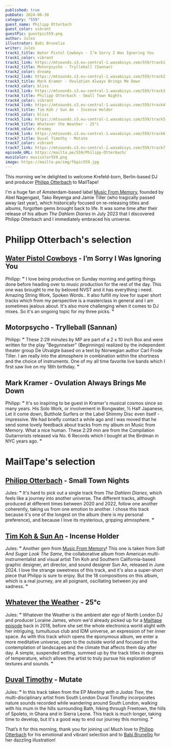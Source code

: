 ```yaml
---
published: true
pubDate: 2024-06-30
category: "559"
guest_name: Philipp Otterbach
guest_color: vibrant
guestPic: guestpic559.png
author: Jules
illustrator: Babi Brunelio
writer: Jules
track1_title: Water Pistol Cowboys - I’m Sorry I Was Ignoring You
track1_color: vibrant
track1_link: https://mtsounds.s3.eu-central-1.wasabisys.com/559/track1.mp3
track2_title: Motorpsycho - Trylleball (Sannan)
track2_color: dreamy
track2_link: https://mtsounds.s3.eu-central-1.wasabisys.com/559/track2.mp3
track3_title: Mark Kramer - Ovulation Always Brings Me Down
track3_color: bliss
track3_link: https://mtsounds.s3.eu-central-1.wasabisys.com/559/track3.mp3
track4_title: Philipp Otterbach - Small Town Nights
track4_color: vibrant
track4_link: https://mtsounds.s3.eu-central-1.wasabisys.com/559/track4.mp3
track5_title: Tim Koh / Sun An - Incense Holder
track5_color: bliss
track5_link: https://mtsounds.s3.eu-central-1.wasabisys.com/559/track5.mp3
track6_title: Whatever the Weather - 25°c
track6_color: dreamy
track6_link: https://mtsounds.s3.eu-central-1.wasabisys.com/559/track6.mp3
track7_title: Duval Timothy - Mutate
track7_color: vibrant
track7_link: https://mtsounds.s3.eu-central-1.wasabisys.com/559/track7.mp3
episode_URL: https://mailta.pe/559/Philipp-Otterbach/
musiColor: musicolor559.png
image: https://mailta.pe/img/fbpic559.jpg
---
```

This morning we're delighted to welcome Krefeld-born, Berlin-based DJ and producer [Philipp Otterbach](https://www.instagram.com/philippotterbach/) to MailTape!

I'm a huge fan of Amsterdam-based label [Music From Memory](https://www.musicfrommemory.com/), founded by Abel Nagengast, Tako Reyenga and Jamie Tiller (who tragically passed away last year), which historically focused on re-releasing titles and albums, forgotten gems brought back to life. It was some time after their release of his album <i>The Dahlem Diaries</i> in July 2023 that I discovered Philipp Otterbach and I immediately embraced his universe.

# Philipp Otterbach's selection



## [Water Pistol Cowboys](https://fufurecordz.bandcamp.com/album/big-time-rush-vol-3) - I’m Sorry I Was Ignoring You



Philipp: **"** I love being productive on Sunday morning and getting things done before heading over to music production for the rest of the day. This one was brought to me by beloved NVST and it has everything i need. Amazing String Work, Spoken Words.. It also fulfill my love for super short tracks which from my perspective is a masterclass in general and I am sometimes jealous about. It's also more challenging when it comes to DJ mixes. So it's an ongoing topic for my three picks. **"** 



## Motorpsycho - Trylleball (Sannan)



Philipp: **"** These 2:29 minutes by MP are part of a 2 x 10 inch Box and were written for the play "Begynnelser" (Beginnings) realized by the independent theater group De Utvalgte based on a text by Norwegian author Carl Frode Tiller. I am really into the atmosphere in combination within the shortness and the choice of instruments. One of my all time favorite live bands which I first saw live on my 18th birthday. **"**



## Mark Kramer - Ovulation Always Brings Me Down



Philipp: **"** It's so inspiring to be guest in Kramer's musical cosmos since so many years. His Solo Work, or involvement in Bongwater, ½ Half Japanese, Let it come down, Butthole Surfers or the Label Shimmy Disc even itself - impressive. We had briefly contact a while ago and I was moved that he send some lovely feedback about tracks from my album on Music from Memory. What a nice human. These 2:29 min are from the Compilation Guitarrorists released via No. 6 Records which I bought at the Birdman in NYC years ago. **"** 



# MailTape's selection



## [Philipp Otterbach](https://www.musicfrommemory.com/release/8049/philipp-otterbach/the-dahlem-diaries) - Small Town Nights



Jules: **"** It's hard to pick out a single track from <i>The Dahlem Diaries</i>, which feels like a journey into another universe. The different tracks, although produced at different times between 2020 and 2022, follow one another coherently, taking us from one emotion to another. I chose this track because it's one of the longest on the album (here is my personal preference), and because I love its mysterious, gripping atmosphere. **"** 



## [Tim Koh & Sun An](https://timkohsunan.bandcamp.com/album/salt-and-sugar-look-the-same) - Incense Holder



 Jules: **"** Another gem from [Music From Memory](https://www.musicfrommemory.com/release/8765/tim-koh-sun-an/salt-and-sugar-look-the-same)! This one is taken from <i>Salt And Sugar Look The Same</i>, the collaborative album from American multi-instrumentalist and visual artist Tim Koh and Southern California-based graphic designer, art director, and sound designer Sun An, released in June 2024. I love the strange sweetness of this track, and it's also a super-short piece that Philipp is sure to enjoy. But the 18 compositions on this album, which is a real journey, are all poignant, oscillating between joy and sadness. **"** 



## [Whatever the Weather](https://whateva.bandcamp.com/album/whatever-the-weather) - 25°c



Jules: **"** Whatever the Weather is the ambient ater ego of North London DJ and producer Loraine James, whom we'd already picked up for a [Mailtape episode](https://www.mailta.pe/323/loraine-james/) back in 2018, before she set the whole electronica world alight with her intriguing, tumultuous club and IDM universe, an expression of her inner space. As with this track which opens the eponymous album, we enter a more meditative universe, open to the outside world and focused on the contemplation of landscapes and the climate that affects them day after day. A simple, suspended setting, summed up by the track titles in degrees of temperature, which allows the artist to truly pursue his exploration of textures and sounds. **"** 



## [Duval Timothy](https://duvaltimothy.bandcamp.com/album/meeting-with-a-judas-tree) - Mutate



 Jules: **"** In this track taken from the EP <i>Meeting with a Judas Tree</i>, the multi-disciplinary artist from South London Duval Timothy incorporates nature sounds recorded while wandering around South London, walking with his mum in the hills surrounding Bath, hiking through Freetown, the hills of Spoleto, in Ghana and in Sierra Leone. This track is much longer, taking time to develop, but it's a good way to end our journey this morning. **"**  



That’s it for this morning, thank you for joining us! Much love to [Philipp Otterbach](https://www.instagram.com/philippotterbach/) for his emotional and vibrant selection and to [Babi Brunellio](https://babibrunelio.com.br) for her dazzling illustration!
